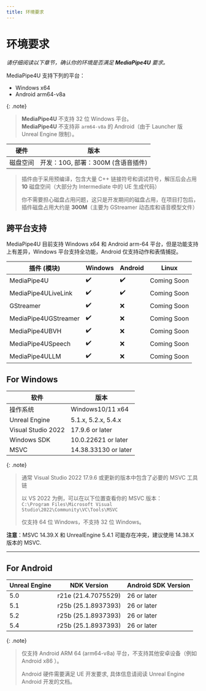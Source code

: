 ```yaml
---
title: 环境要求
---
```


# 环境要求   

*请仔细阅读以下章节，确认你的环境是否满足 **MediaPipe4U** 要求。*

MediaPipe4U 支持下列的平台：   
- Windows x64 
- Android arm64-v8a   

{: .note}
> **MediaPipe4U** 不支持 32 位 Windows 平台。   
> **MediaPipe4U** 不支持非 `arm64-v8a` 的 Android（由于 Launcher 版 Unreal Engine 限制）。

|硬件|版本|
|--------|--------------|
| 磁盘空间 | 开发：10G, 部署：300M (含语音插件)|   


> 插件由于采用预编译，包含大量 C++ 链接符号和调试符号，解压后会占用 **10** 磁盘空间（大部分为 Intermediate 中的 UE 生成代码）
> 
> 你不需要担心磁盘占用问题，这只是开发期间的磁盘占用，在项目打包后，插件磁盘占用大约是 **300M**（主要为 GStreamer 动态库和语音模型文件）



## 跨平台支持

MediaPipe4U 目前支持 Windows x64 和 Android arm-64 平台，但是功能支持上有差异，Windows 平台支持全功能，Android 仅支持动作和表情捕捉。

| 插件 (模块) | Windows | Android | Linux |
|---| --- | --- | ---- |
| MediaPipe4U             | :heavy_check_mark: | :heavy_check_mark: |Coming Soon|
| MediaPipe4ULiveLink     | :heavy_check_mark: | :heavy_check_mark: |Coming Soon|
| GStreamer               | :heavy_check_mark: | :x: |Coming Soon|
| MediaPipe4UGStreamer    | :heavy_check_mark: | :x: |Coming Soon|
| MediaPipe4UBVH          | :heavy_check_mark: | :x: |Coming Soon|
| MediaPipe4USpeech       | :heavy_check_mark: | :x: |Coming Soon|
| MediaPipe4ULLM          | :heavy_check_mark: | :x: |Coming Soon|


## For Windows 

|软件|版本|
|--------|--------------|
|操作系统|Windows10/11 x64|
|Unreal Engine |5.1.x, 5.2.x, 5.4.x|
|Visual Studio 2022 | 17.9.6 or later|
|Windows SDK| 10.0.22621 or later|
|MSVC |14.38.33130 or later|

{: .note}
> 通常 Visual Studio 2022 17.9.6 或更新的版本中包含了必要的 MSVC 工具链      
>    
> 以 VS 2022 为例，可以在以下位置查看你的 MSVC 版本：   
> `C:\Program Files\Microsoft Visual Studio\2022\Community\VC\Tools\MSVC`   
>    
> 仅支持 64 位 Windows，不支持 32 位 Windows。

**注意**：MSVC 14.39.X 和 UnrealEngine 5.4.1 可能存在冲突，建议使用 14.38.X 版本的 MSVC.

---

## For Android 

|Unreal Engine| NDK Version | Android SDK Version |
|--------|--------------|----------------------|
| 5.0 | r21e (21.4.7075529)  | 26 or later |
| 5.1 | r25b (25.1.8937393)  | 26 or later |
| 5.2 | r25b (25.1.8937393)  | 26 or later |
| 5.4 | r25b (25.1.8937393)  | 26 or later |

{: .note}
> 仅支持 Android ARM 64 (arm64-v8a) 平台，不支持其他安卓设备（例如 Android x86 ）。   
>
> Android 硬件需要满足 UE 开发要求, 具体信息请阅读 Unreal Engine Android 开发的文档。


